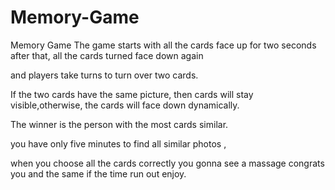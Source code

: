 # Memory-Game
Memory Game
The game starts with all the cards face up for two seconds after that, all the cards turned face down again 

and players take turns to turn over two cards.

If the two cards have the same picture, then cards will stay visible,otherwise, the cards will face down dynamically.

The winner is the person with the most cards similar.

you have only five minutes to find all similar photos ,

when you choose all the cards correctly you gonna see a massage congrats you and the same if the time run out enjoy.



